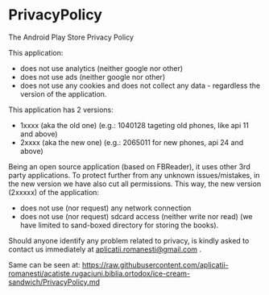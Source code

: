 # PrivacyPolicy
The Android Play Store Privacy Policy

This application:
- does not use analytics (neither google nor other)
- does not use ads (neither google nor other)
- does not use any cookies
and does not collect any data - regardless the version of the application.

This application has 2 versions: 
- 1xxxx (aka the old one) (e.g.: 1040128 tageting old phones, like api 11 and above)
- 2xxxx (aka the new one) (e.g.: 2065011 for new phones, api 24 and above)

Being an open source application (based on FBReader), it uses other 3rd party applications.
To protect further from any unknown issues/mistakes, in the new version we have also cut all permissions.
This way, the new version (2xxxxx) of the application:
- does not use (nor request) any network connection
- does not use (nor request) sdcard access (neither write nor read) (we have limited to sand-boxed directory for storing the books).

Should anyone identify any problem related to privacy, is kindly asked to contact us immediately at aplicatii.romanesti@gmail.com .

Same can be seen at: https://raw.githubusercontent.com/aplicatii-romanesti/acatiste.rugaciuni.biblia.ortodox/ice-cream-sandwich/PrivacyPolicy.md
